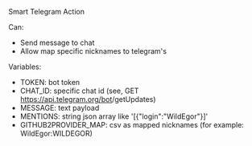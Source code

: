 Smart Telegram Action

Can:
- Send message to chat
- Allow map specific nicknames to telegram's

Variables:
- TOKEN: bot token
- CHAT_ID: specific chat id (see, GET https://api.telegram.org/bot<token>/getUpdates)
- MESSAGE: text payload
- MENTIONS: string json array like '[{"login":"WildEgor"}]'
- GITHUB2PROVIDER_MAP: csv as mapped nicknames (for example: WildEgor:WILDEGOR)
